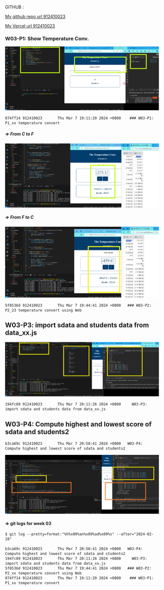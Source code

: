 GITHUB :

[My github repo url 912410023](https://github.com/0x55xx5/1122-js-demo-23)

[My Vercel url 912410023](https://1121-sweb-demo-912410023.vercel.app/)
### W03-P1: Show Temperature Conv.
 
![](w03-p1.png)
 

```
874ff14 912410023       Thu Mar 7 19:11:20 2024 +0800    ### W03-P1: P1_xx temperature convert
```
##### => From C to F
![](w03-p2001.png)
 
 ##### => From F to C
![](w03-p2002.png)

```
5f8536d 912410023       Thu Mar 7 19:44:41 2024 +0800   ### W03-P2: P2_23 temperature convert using Web
```


 ## W03-P3: import sdata and students data from data_xx.js

![](w03-p3.png)

```
194fc89 912410023       Thu Mar 7 20:11:26 2024 +0800     W03-P3: import sdata and students data from data_xx.js

```

## W03-P4: Compute highest and lowest score of sdata and students2
```
b3ca69c 912410023       Thu Mar 7 20:50:41 2024 +0800   W03-P4: Compute highest and lowest score of sdata and students2
```

![](w03-p4.png)



 #### => git logs for week 03
 ```
$ git log --pretty=format:"%h%x09%an%x09%ad%x09%s" --after="2024-02-28"

b3ca69c 912410023       Thu Mar 7 20:50:41 2024 +0800   W03-P4: Compute highest and lowest score of sdata and students2
194fc89 912410023       Thu Mar 7 20:11:26 2024 +0800     W03-P3: import sdata and students data from data_xx.js
5f8536d 912410023       Thu Mar 7 19:44:41 2024 +0800   ### W03-P2: P2_xx temperature convert using Web
874ff14 912410023       Thu Mar 7 19:11:20 2024 +0800    ### W03-P1: P1_xx temperature convert

 ```
